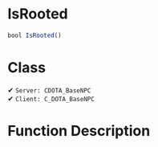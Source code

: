 # IsRooted
```js
bool IsRooted()
```
# Class
✔ `Server: CDOTA_BaseNPC`  
✔ `Client: C_DOTA_BaseNPC`  

# Function Description


